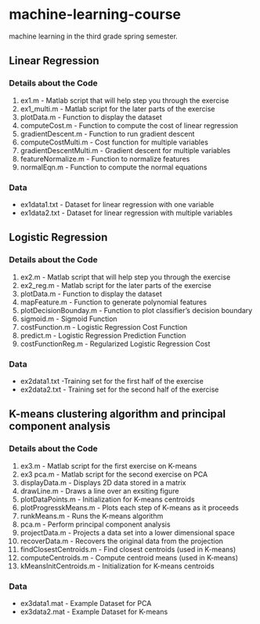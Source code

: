 # machine-learning-course
machine learning in the third grade spring semester.
## Linear Regression
### Details about the Code
1. ex1.m - Matlab script that will help step you through the exercise
2. ex1_multi.m - Matlab script for the later parts of the exercise
3. plotData.m - Function to display the dataset
4. computeCost.m - Function to compute the cost of linear regression
5. gradientDescent.m - Function to run gradient descent
6. computeCostMulti.m - Cost function for multiple variables
7. gradientDescentMulti.m - Gradient descent for multiple variables
8. featureNormalize.m - Function to normalize features
9. normalEqn.m - Function to compute the normal equations
### Data
- ex1data1.txt - Dataset for linear regression with one variable
- ex1data2.txt - Dataset for linear regression with multiple variables
## Logistic Regression
### Details about the Code
1. ex2.m - Matlab script that will help step you through the exercise
2. ex2_reg.m - Matlab script for the later parts of the exercise
3. plotData.m - Function to display the dataset
4. mapFeature.m - Function to generate polynomial features
5. plotDecisionBounday.m - Function to plot classifier’s decision boundary
6. sigmoid.m - Sigmoid Function
7. costFunction.m - Logistic Regression Cost Function
8. predict.m - Logistic Regression Prediction Function
9. costFunctionReg.m - Regularized Logistic Regression Cost
### Data
- ex2data1.txt -Training set for the first half of the exercise
- ex2data2.txt - Training set for the second half of the exercise
## K-means clustering algorithm and principal component analysis
### Details about the Code
1. ex3.m - Matlab script for the first exercise on K-means
2. ex3 pca.m - Matlab script for the second exercise on PCA
3. displayData.m - Displays 2D data stored in a matrix
4. drawLine.m - Draws a line over an exsiting figure
5. plotDataPoints.m - Initialization for K-means centroids
6. plotProgresskMeans.m - Plots each step of K-means as it proceeds
7. runkMeans.m - Runs the K-means algorithm
8. pca.m - Perform principal component analysis
9. projectData.m - Projects a data set into a lower dimensional space
10. recoverData.m - Recovers the original data from the projection
11. findClosestCentroids.m - Find closest centroids (used in K-means)
12. computeCentroids.m - Compute centroid means (used in K-means)
13. kMeansInitCentroids.m - Initialization for K-means centroids
### Data
- ex3data1.mat - Example Dataset for PCA 
- ex3data2.mat - Example Dataset for K-means
